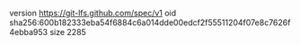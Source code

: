 version https://git-lfs.github.com/spec/v1
oid sha256:600b182333eba54f6884c6a014dde00edcf2f55511204f07e8c7626f4ebba953
size 2285
